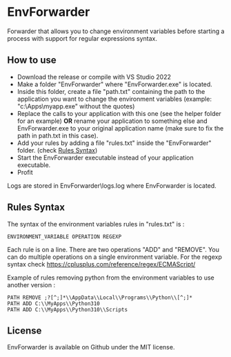 # EnvForwarder

Forwarder that allows you to change environment variables before starting a process with support for regular expressions syntax.

## How to use

- Download the release or compile with VS Studio 2022
- Make a folder "EnvForwarder" where "EnvForwarder.exe" is located.
- Inside this folder, create a file "path.txt" containing the path to the application you want to change the environment variables (example: "c:\Apps\myapp.exe" without the quotes)
- Replace the calls to your application with this one (see the helper folder for an example) **OR** rename your application to something else and EnvForwarder.exe to your original application name (make sure to fix the path in path.txt in this case).
- Add your rules by adding a file "rules.txt" inside the "EnvForwarder" folder. (check [Rules Syntax](#rules-syntax))
- Start the EnvForwarder executable instead of your application executable.
- Profit

Logs are stored in EnvForwarder\logs.log where EnvForwarder is located.

## Rules Syntax

The syntax of the environment variables rules in "rules.txt" is :
```
ENVIRONMENT_VARIABLE OPERATION REGEXP
```

Each rule is on a line. There are two operations "ADD" and "REMOVE". You can do multiple operations on a single environment variable.
For the regexp syntax check https://cplusplus.com/reference/regex/ECMAScript/

Example of rules removing python from the environment variables to use another version :
```
PATH REMOVE ;?[^;]*\\AppData\\Local\\Programs\\Python\\[^;]*
PATH ADD C:\\MyApps\\Python310
PATH ADD C:\\MyApps\\Python310\\Scripts
```

## License

EnvForwarder is available on Github under the MIT license.